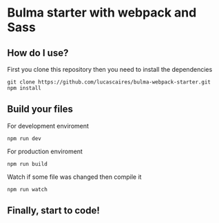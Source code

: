 # Bulma starter with webpack and Sass
## How do I use?

First you clone this repository then you need to install the dependencies

```
git clone https://github.com/lucascaires/bulma-webpack-starter.git
npm install
```

## Build your files

For development enviroment

```
npm run dev
```

For production enviroment

```
npm run build
```

Watch if some file was changed then compile it

```
npm run watch
```

## Finally, start to code!

